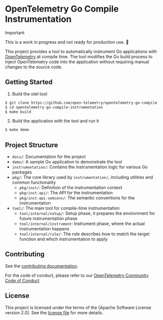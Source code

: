 # OpenTelemetry Go Compile Instrumentation

> [!IMPORTANT]
> This is a work in progress and not ready for production use. 🚨

This project provides a tool to automatically instrument Go applications with [OpenTelemetry](https://opentelemetry.io/) at compile time. The tool modifies the Go build process to inject OpenTelemetry code into the application without requiring manual changes to the source code.

## Getting Started

1. Build the otel tool
```bash
$ git clone https://github.com/open-telemetry/opentelemetry-go-compile-instrumentation.git
$ cd opentelemetry-go-compile-instrumentation
$ make build
```

2. Build the application with the tool and run it
```bash
$ make demo
```

## Project Structure
- `docs/`: Documentation for the project
- `demo/`: A sample Go application to demonstrate the tool
- `instrumentation/`: Contains the instrumentation logic for various Go packages
- `pkg/`: The core library used by `instrumentation/`, including utilities and common functionality
  - `pkg/inst/`: Definition of the instrumentation context
  - `pkg/inst-api/`: The API for the instrumentation
  - `pkg/inst-api-semconv/`: The semantic conventions for the instrumentation
- `tool/`: The main tool for compile-time instrumentation
  - `tool/internal/setup/`: Setup phase, it prepares the environment for future instrumentation phase
  - `tool/internal/instrument`: Instrument phase, where the actual instrumentation happens
  - `tool/internal/rule/`: The rule describes how to match the target function and which instrumentation to apply

## Contributing

See the [contributing documentation](./docs/CONTRIBUTING.md).

For the code of conduct, please refer to our [OpenTelemetry Community Code of Conduct](https://github.com/open-telemetry/community/blob/main/code-of-conduct.md)

## License

This project is licensed under the terms of the [Apache Software License version 2.0].
See the [license file](./LICENSE) for more details.
